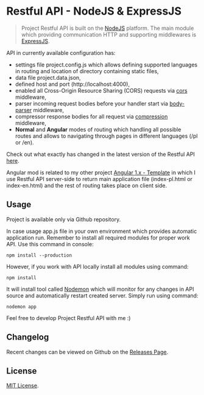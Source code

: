 # Restful API - NodeJS & ExpressJS

> Project Restful API is built on the <a href="https://nodejs.org/en/" target="_blank" rel="help">NodeJS</a> platform. The main module which providing communication HTTP and supporting middlewares is <a href="https://expressjs.com/" target="_blank" rel="help">ExpressJS</a>.

API in currently available configuration has:
- settings file project.config.js which allows defining supported languages in routing and location of directory containing static files,
- data file project.data.json,
- defined host and port (http://localhost:4000),
- enabled all Cross-Origin Resource Sharing (CORS) requests via <a href="https://github.com/expressjs/cors#cors" target="_blank" rel="help">cors</a> middleware,
- parser incoming request bodies before your handler start via <a href="https://github.com/expressjs/body-parser#body-parser" target="_blank" rel="help">body-parser</a> middleware,
- compressor response bodies for all request via <a href="https://github.com/expressjs/compression#compression" target="_blank" rel="help">compression</a> middleware,
- **Normal** and **Angular** modes of routing which handling all possible routes and allows to navigating through pages in different languages (/pl or /en).

Check out what exactly has changed in the latest version of the Restful API <a href="https://github.com/mateuszarchicinski/Restful-API--NodeJS-ExpressJS/releases/tag/1.0.1" target="_blank" rel="help">here</a>.

Angular mod is related to my other project <a href="https://github.com/mateuszarchicinski/Angular1.x-Template" target="_blank" rel="help">Angular 1.x - Template</a> in which I use Restful API server-side to return main application file (index-pl.html or index-en.html) and the rest of routing takes place on client side.

## Usage
Project is available only via Github repository.

In case usage app.js file in your own environment which provides automatic application run. Remember to install all required modules for proper work API. Use this command in console:
```
npm install --production
```

However, if you work with API locally install all modules using command:
```
npm install
```

It will install tool called <a href="https://nodemon.io/" target="_blank" rel="help">Nodemon</a> which will monitor for any changes in API source and automatically restart created server. Simply run using command:
```
nodemon app
```

Feel free to develop Project Restful API with me :)

## Changelog
Recent changes can be viewed on Github on the <a href="https://github.com/mateuszarchicinski/Restful-API--NodeJS-ExpressJS/releases" target="_blank" rel="help">Releases Page</a>.

## License
<a href="https://github.com/mateuszarchicinski/Restful-API--NodeJS-ExpressJS/blob/master/LICENSE" target="_blank" rel="help">MIT License</a>.